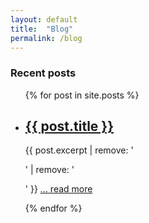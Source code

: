 ```yaml
---
layout: default
title:  "Blog"
permalink: /blog
---
```


<h3 class="page-header">Recent posts</h3>

<ul class="list-unstyled">
{% for post in site.posts %}
    <li>
        <h2><a href="{{ post.url | prepend: site.baseurl }}">{{ post.title }}</a></h2>
        <p>{{ post.excerpt | remove: '<p>' | remove: '</p>' }} <a href="{{ post.url | prepend: site.baseurl }}">... read more</a></p>
    </li>
{% endfor %}
</ul>
